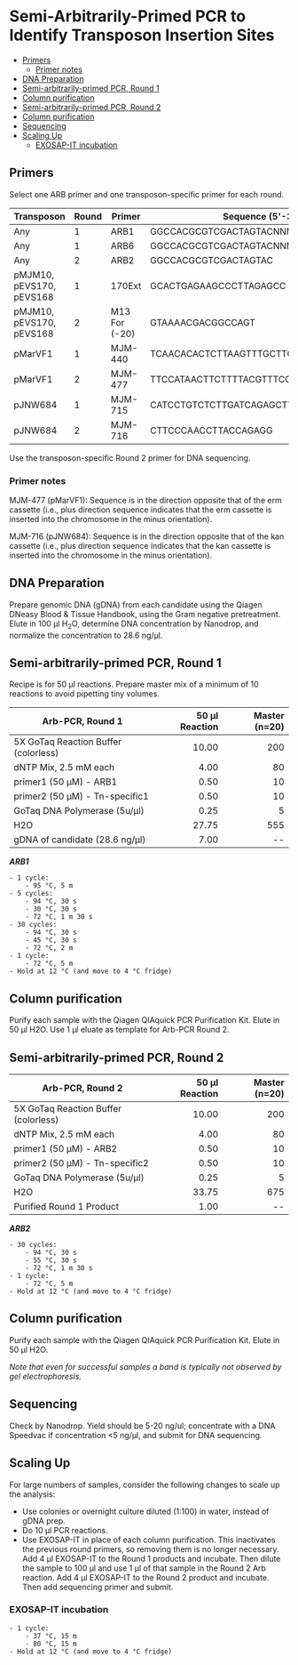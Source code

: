 # Semi-Arbitrarily-Primed PCR to Identify Transposon Insertion Sites

- [Primers](#primers)
  - [Primer notes](#primer-notes)
- [DNA Preparation](#dna-preparation)
- [Semi-arbitrarily-primed PCR, Round 1](#semi-arbitrarily-primed-pcr-round-1)
- [Column purification](#column-purification)
- [Semi-arbitrarily-primed PCR, Round 2](#semi-arbitrarily-primed-pcr-round-2)
- [Column purification](#column-purification-1)
- [Sequencing](#sequencing)
- [Scaling Up](#scaling-up)
  - [EXOSAP-IT incubation](#exosap-it-incubation)


## Primers

Select one ARB primer and one transposon-specific primer for each round.


| Transposon               | Round | Primer        | Sequence (5'-3')                       |
| ------------------------ | ----- | ------------- | -------------------------------------- |
| Any                      | 1     | ARB1          | GGCCACGCGTCGACTAGTACNNNNNNNNNNGATAT    |
| Any                      | 1     | ARB6          | GGCCACGCGTCGACTAGTACNNNNNNNNNNACGCC    |
| Any                      | 2     | ARB2          | GGCCACGCGTCGACTAGTAC                   |
| pMJM10, pEVS170, pEVS168 | 1     | 170Ext        | GCACTGAGAAGCCCTTAGAGCC                 |
| pMJM10, pEVS170, pEVS168 | 2     | M13 For (-20) | GTAAAACGACGGCCAGT                      |
| pMarVF1                  | 1     | MJM-440       | TCAACACACTCTTAAGTTTGCTTC               |
| pMarVF1                  | 2     | MJM-477       | TTCCATAACTTCTTTTACGTTTCC               |
| pJNW684                  | 1     | MJM-715       | CATCCTGTCTCTTGATCAGAGCTT               |
| pJNW684                  | 2     | MJM-716       | CTTCCCAACCTTACCAGAGG                   |

Use the transposon-specific Round 2 primer for DNA sequencing.

### Primer notes

MJM-477 (pMarVF1): Sequence is in the direction opposite that of the erm cassette (i.e., plus direction sequence indicates that the erm cassette is inserted into the chromosome in the minus orientation).

MJM-716 (pJNW684): Sequence is in the direction opposite that of the kan cassette (i.e., plus direction sequence indicates that the kan cassette is inserted into the chromosome in the minus orientation).


## DNA Preparation

Prepare genomic DNA (gDNA) from each candidate using the Qiagen DNeasy Blood & Tissue Handbook, using the Gram negative  pretreatment. Elute in 100 μl H<sub>2</sub>O, determine DNA concentration by Nanodrop, and normalize the concentration to 28.6 ng/μl.


## Semi-arbitrarily-primed PCR, Round 1

Recipe is for 50 μl reactions. Prepare master mix of a minimum of 10 reactions to avoid pipetting tiny volumes.

| Arb-PCR, Round 1                     | 50 μl Reaction | Master (n=20) |
| ----------------                     | -------------: | ------------: |
| 5X GoTaq Reaction Buffer (colorless) | 10.00          | 200           |
| dNTP Mix, 2.5 mM each                | 4.00           | 80            |
| primer1 (50 μM) - ARB1               | 0.50           | 10            |
| primer2 (50 μM) - Tn-specific1       | 0.50           | 10            |
| GoTaq DNA Polymerase (5u/μl)         | 0.25           | 5             |
| H2O                                  | 27.75          | 555           |
| gDNA of candidate (28.6 ng/μl)       |  7.00          | --            |


***ARB1***

    - 1 cycle:
        - 95 °C, 5 m
    - 5 cycles:
        - 94 °C, 30 s
        - 30 °C, 30 s
        - 72 °C, 1 m 30 s
    - 30 cycles:
        - 94 °C, 30 s
        - 45 °C, 30 s
        - 72 °C, 2 m
    - 1 cycle:
        - 72 °C, 5 m
    - Hold at 12 °C (and move to 4 °C fridge)


## Column purification

Purify each sample with the Qiagen QIAquick PCR Purification Kit. Elute in 50 μl H2O. Use 1 μl eluate as template for Arb-PCR Round 2.

## Semi-arbitrarily-primed PCR, Round 2

| Arb-PCR, Round 2                     | 50 μl Reaction | Master (n=20) |
| ----------------                     | -------------: | ------------: |
| 5X GoTaq Reaction Buffer (colorless) | 10.00          | 200           |
| dNTP Mix, 2.5 mM each                | 4.00           | 80            |
| primer1 (50 μM) - ARB2               | 0.50           | 10            |
| primer2 (50 μM) - Tn-specific2       | 0.50           | 10            |
| GoTaq DNA Polymerase (5u/μl)         | 0.25           | 5             |
| H2O                                  | 33.75          | 675           |
| Purified Round 1 Product             |  1.00          | --            |

***ARB2***

    - 30 cycles:
        - 94 °C, 30 s
        - 55 °C, 30 s
        - 72 °C, 1 m 30 s
    - 1 cycle:
        - 72 °C, 5 m
    - Hold at 12 °C (and move to 4 °C fridge)


## Column purification

Purify each sample with the Qiagen QIAquick PCR Purification Kit. Elute in 50 μl H2O.

*Note that even for successful samples a band is typically not observed by gel electrophoresis.*


## Sequencing

Check by Nanodrop. Yield should be 5-20 ng/ul; concentrate with a DNA Speedvac if concentration <5 ng/μl, and submit for DNA sequencing.


## Scaling Up

For large numbers of samples, consider the following changes to scale up the analysis:
- Use colonies or overnight culture diluted (1:100) in water, instead of gDNA prep.
- Do 10 μl PCR reactions.
- Use EXOSAP-IT in place of each column purification. This inactivates the previous round primers, so removing them is no longer necessary. Add 4 μl EXOSAP-IT to the Round 1 products and incubate. Then dilute the sample to 100 μl and use 1 μl of that sample in the Round 2 Arb reaction. Add 4 μl EXOSAP-IT to the Round 2 product and incubate. Then add sequencing primer and submit.

### EXOSAP-IT incubation
    - 1 cycle:
        - 37 °C, 15 m
        - 80 °C, 15 m
    - Hold at 12 °C (and move to 4 °C fridge)